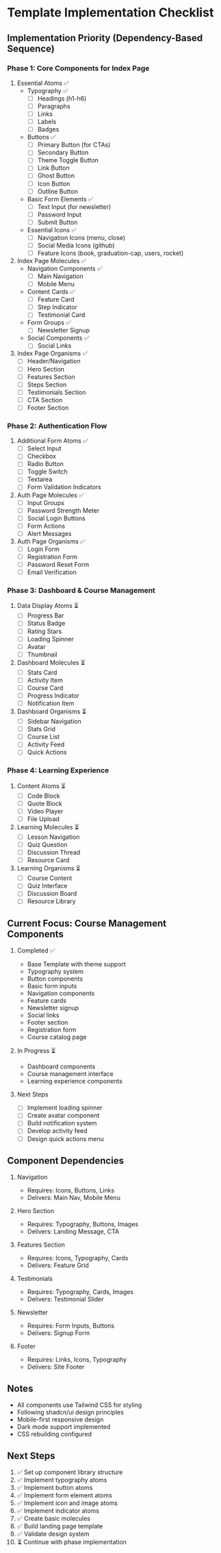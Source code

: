 # Template Implementation Checklist

## Implementation Priority (Dependency-Based Sequence)

### Phase 1: Core Components for Index Page
1. Essential Atoms ✅
   - Typography ✅
     - [ ] Headings (h1-h6)
     - [ ] Paragraphs
     - [ ] Links
     - [ ] Labels
     - [ ] Badges
   - Buttons ✅
     - [ ] Primary Button (for CTAs)
     - [ ] Secondary Button
     - [ ] Theme Toggle Button
     - [ ] Link Button
     - [ ] Ghost Button
     - [ ] Icon Button
     - [ ] Outline Button
   - Basic Form Elements ✅
     - [ ] Text Input (for newsletter)
     - [ ] Password Input
     - [ ] Submit Button
   - Essential Icons ✅
     - [ ] Navigation Icons (menu, close)
     - [ ] Social Media Icons (github)
     - [ ] Feature Icons (book, graduation-cap, users, rocket)

2. Index Page Molecules ✅
   - Navigation Components ✅
     - [ ] Main Navigation
     - [ ] Mobile Menu
   - Content Cards ✅
     - [ ] Feature Card
     - [ ] Step Indicator
     - [ ] Testimonial Card
   - Form Groups ✅
     - [ ] Newsletter Signup
   - Social Components ✅
     - [ ] Social Links

3. Index Page Organisms ✅
   - [ ] Header/Navigation
   - [ ] Hero Section
   - [ ] Features Section
   - [ ] Steps Section
   - [ ] Testimonials Section
   - [ ] CTA Section
   - [ ] Footer Section

### Phase 2: Authentication Flow
1. Additional Form Atoms ✅
   - [ ] Select Input
   - [ ] Checkbox
   - [ ] Radio Button
   - [ ] Toggle Switch
   - [ ] Textarea
   - [ ] Form Validation Indicators

2. Auth Page Molecules ✅
   - [ ] Input Groups
   - [ ] Password Strength Meter
   - [ ] Social Login Buttons
   - [ ] Form Actions
   - [ ] Alert Messages

3. Auth Page Organisms ✅
   - [ ] Login Form
   - [ ] Registration Form
   - [ ] Password Reset Form
   - [ ] Email Verification

### Phase 3: Dashboard & Course Management
1. Data Display Atoms ⏳
   - [ ] Progress Bar
   - [ ] Status Badge
   - [ ] Rating Stars
   - [ ] Loading Spinner
   - [ ] Avatar
   - [ ] Thumbnail

2. Dashboard Molecules ⏳
   - [ ] Stats Card
   - [ ] Activity Item
   - [ ] Course Card
   - [ ] Progress Indicator
   - [ ] Notification Item

3. Dashboard Organisms ⏳
   - [ ] Sidebar Navigation
   - [ ] Stats Grid
   - [ ] Course List
   - [ ] Activity Feed
   - [ ] Quick Actions

### Phase 4: Learning Experience
1. Content Atoms ⏳
   - [ ] Code Block
   - [ ] Quote Block
   - [ ] Video Player
   - [ ] File Upload

2. Learning Molecules ⏳
   - [ ] Lesson Navigation
   - [ ] Quiz Question
   - [ ] Discussion Thread
   - [ ] Resource Card

3. Learning Organisms ⏳
   - [ ] Course Content
   - [ ] Quiz Interface
   - [ ] Discussion Board
   - [ ] Resource Library

## Current Focus: Course Management Components
1. Completed ✅
   - Base Template with theme support
   - Typography system
   - Button components
   - Basic form inputs
   - Navigation components
   - Feature cards
   - Newsletter signup
   - Social links
   - Footer section
   - Registration form
   - Course catalog page

2. In Progress ⏳
   - Dashboard components
   - Course management interface
   - Learning experience components

3. Next Steps
   - [ ] Implement loading spinner
   - [ ] Create avatar component
   - [ ] Build notification system
   - [ ] Develop activity feed
   - [ ] Design quick actions menu

## Component Dependencies
1. Navigation
   - Requires: Icons, Buttons, Links
   - Delivers: Main Nav, Mobile Menu

2. Hero Section
   - Requires: Typography, Buttons, Images
   - Delivers: Landing Message, CTA

3. Features Section
   - Requires: Icons, Typography, Cards
   - Delivers: Feature Grid

4. Testimonials
   - Requires: Typography, Cards, Images
   - Delivers: Testimonial Slider

5. Newsletter
   - Requires: Form Inputs, Buttons
   - Delivers: Signup Form

6. Footer
   - Requires: Links, Icons, Typography
   - Delivers: Site Footer

## Notes
- All components use Tailwind CSS for styling
- Following shadcn/ui design principles
- Mobile-first responsive design
- Dark mode support implemented
- CSS rebuilding configured

## Next Steps
1. ✅ Set up component library structure
2. ✅ Implement typography atoms
3. ✅ Implement button atoms
4. ✅ Implement form element atoms
5. ✅ Implement icon and image atoms
6. ✅ Implement indicator atoms
7. ✅ Create basic molecules
8. ✅ Build landing page template
9. ✅ Validate design system
10. ⏳ Continue with phase implementation 